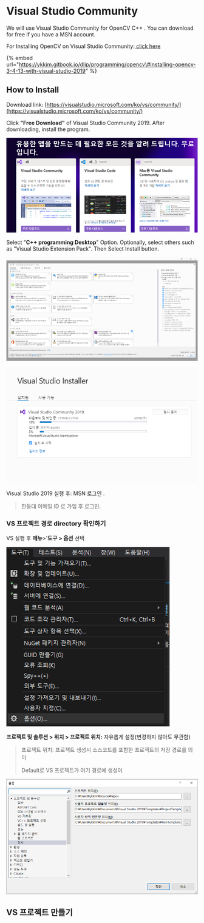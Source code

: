 # Visual Studio Community

We will use Visual Studio Community for OpenCV C++ . You can download for free if you have a MSN account.

For Installing OpenCV on Visual Studio Community:[ click here](https://ykkim.gitbook.io/dlip/programming/opencv#installing-opencv-3-4-13-with-visual-studio-2019)

{% embed url="https://ykkim.gitbook.io/dlip/programming/opencv\#installing-opencv-3-4-13-with-visual-studio-2019" %}



## How to Install

Download link:  [https://visualstudio.microsoft.com/ko/vs/community/](https://visualstudio.microsoft.com/ko/vs/community/)

Click **"Free Download"** of Visual Studio Community 2019. After downloading, install the program.

![](../../.gitbook/assets/image%20%2831%29.png)

Select "**C++ programming Desktop**" Option.  Optionally,  select others such as "Visual Studio Extension Pack". Then Select  Install button.

![](../../.gitbook/assets/image%20%2827%29.png)

![](../../.gitbook/assets/image%20%2840%29.png)

Visual Studio 2019 실행 후:  MSN 로그인 . 

> 한동대 이메일 ID 로 가입 후 로그인.



### VS 프로젝트 경로 directory  확인하기

VS 실행 후  **메뉴**&gt;'**도구 &gt; 옵션**  선택

![](../../.gitbook/assets/image%20%2838%29.png)



**프로젝트 및 솔루션 &gt; 위치 &gt; 프로젝트 위치:**  자유롭게 설정\(변경하지 않아도 무관함\)

> 프로젝트 위치: 프로젝트 생성시 소스코드를 포함한 프로젝트의 저장 경로를 의미
>
> Default로 VS 프로젝트가 여기 경로에 생성이

![](../../.gitbook/assets/image%20%2816%29%20%281%29.png)



## VS 프로젝트 만들기



